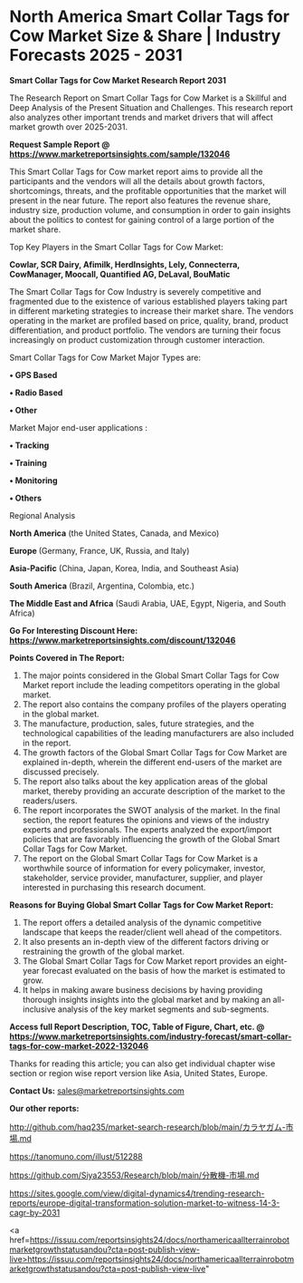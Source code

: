 # North America Smart Collar Tags for Cow Market Size & Share | Industry Forecasts 2025 - 2031

<strong>Smart Collar Tags for Cow Market Research Report 2031</strong>

The Research Report on Smart Collar Tags for Cow Market is a Skillful and Deep Analysis of the Present Situation and Challenges. This research report also analyzes other important trends and market drivers that will affect market growth over 2025-2031.

<strong>Request Sample Report @ <a href=https://www.marketreportsinsights.com/sample/132046>https://www.marketreportsinsights.com/sample/132046</a></strong>

This Smart Collar Tags for Cow market report aims to provide all the participants and the vendors will all the details about growth factors, shortcomings, threats, and the profitable opportunities that the market will present in the near future. The report also features the revenue share, industry size, production volume, and consumption in order to gain insights about the politics to contest for gaining control of a large portion of the market share.

Top Key Players in the Smart Collar Tags for Cow Market:

<strong>Cowlar, SCR Dairy, Afimilk, HerdInsights, Lely, Connecterra, CowManager, Moocall, Quantified AG, DeLaval, BouMatic</strong>

The Smart Collar Tags for Cow Industry is severely competitive and fragmented due to the existence of various established players taking part in different marketing strategies to increase their market share. The vendors operating in the market are profiled based on price, quality, brand, product differentiation, and product portfolio. The vendors are turning their focus increasingly on product customization through customer interaction.

Smart Collar Tags for Cow Market Major Types are:

<strong>• GPS Based

• Radio Based

• Other</strong>

Market Major end-user applications :

<strong>• Tracking

• Training

• Monitoring

• Others</strong>

Regional Analysis

</u><strong><b>North America</b></strong> (the United States, Canada, and Mexico)

<strong><b>Europe </b></strong>(Germany, France, UK, Russia, and Italy)

<strong><b>Asia-Pacific</b></strong> (China, Japan, Korea, India, and Southeast Asia)

<strong><b>South America</b></strong> (Brazil, Argentina, Colombia, etc.)

<strong><b>The Middle East and Africa</b></strong> (Saudi Arabia, UAE, Egypt, Nigeria, and South Africa)

<strong>Go For Interesting Discount Here: <a href=https://www.marketreportsinsights.com/discount/132046>https://www.marketreportsinsights.com/discount/132046</a></strong>

<strong>Points Covered in The Report:</strong>
<ol>
  <li>The major points considered in the Global Smart Collar Tags for Cow Market report include the leading competitors operating in the global market.</li>
  <li>The report also contains the company profiles of the players operating in the global market.</li>
  <li>The manufacture, production, sales, future strategies, and the technological capabilities of the leading manufacturers are also included in the report.</li>
  <li>The growth factors of the Global Smart Collar Tags for Cow Market are explained in-depth, wherein the different end-users of the market are discussed precisely.</li>
  <li>The report also talks about the key application areas of the global market, thereby providing an accurate description of the market to the readers/users.</li>
  <li>The report incorporates the SWOT analysis of the market. In the final section, the report features the opinions and views of the industry experts and professionals. The experts analyzed the export/import policies that are favorably influencing the growth of the Global Smart Collar Tags for Cow Market.</li>
  <li>The report on the Global Smart Collar Tags for Cow Market is a worthwhile source of information for every policymaker, investor, stakeholder, service provider, manufacturer, supplier, and player interested in purchasing this research document.</li>
</ol>
<strong>Reasons for Buying Global Smart Collar Tags for Cow Market Report:</strong>

<ol>
  <li>The report offers a detailed analysis of the dynamic competitive landscape that keeps the reader/client well ahead of the competitors.</li>
  <li>It also presents an in-depth view of the different factors driving or restraining the growth of the global market.</li>
  <li>The Global Smart Collar Tags for Cow Market report provides an eight-year forecast evaluated on the basis of how the market is estimated to grow.</li>
  <li>It helps in making aware business decisions by having providing thorough insights insights into the global market and by making an all-inclusive analysis of the key market segments and sub-segments.</li>
</ol>
<strong>Access full Report Description, TOC, Table of Figure, Chart, etc. @ <a href=https://www.marketreportsinsights.com/industry-forecast/smart-collar-tags-for-cow-market-2022-132046>https://www.marketreportsinsights.com/industry-forecast/smart-collar-tags-for-cow-market-2022-132046</a></strong>


Thanks for reading this article; you can also get individual chapter wise section or region wise report version like Asia, United States, Europe.

<strong>Contact Us:</strong>
sales@marketreportsinsights.com

<strong>Our other reports:</strong>

<a href=http://github.com/haq235/market-search-research/blob/main/カラヤガム-市場.md>http://github.com/haq235/market-search-research/blob/main/カラヤガム-市場.md</a>

<a href=https://tanomuno.com/illust/512288>https://tanomuno.com/illust/512288</a>

<a href=https://github.com/Siya23553/Research/blob/main/分散機-市場.md>https://github.com/Siya23553/Research/blob/main/分散機-市場.md</a>

<a href=https://sites.google.com/view/digital-dynamics4/trending-research-reports/europe-digital-transformation-solution-market-to-witness-14-3-cagr-by-2031>https://sites.google.com/view/digital-dynamics4/trending-research-reports/europe-digital-transformation-solution-market-to-witness-14-3-cagr-by-2031</a>

<a href=https://issuu.com/reportsinsights24/docs/northamericaallterrainrobotmarketgrowthstatusandou?cta=post-publish-view-live>https://issuu.com/reportsinsights24/docs/northamericaallterrainrobotmarketgrowthstatusandou?cta=post-publish-view-live</a>"
